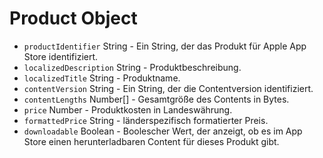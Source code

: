 # Product Object

* `productIdentifier` String - Ein String, der das Produkt für Apple App Store identifiziert.
* `localizedDescription` String - Produktbeschreibung.
* `localizedTitle` String - Produktname.
* `contentVersion` String - Ein String, der die Contentversion identifiziert.
* `contentLengths` Number[] - Gesamtgröße des Contents in Bytes.
* `price` Number - Produktkosten in Landeswährung.
* `formattedPrice` String - länderspezifisch formatierter Preis.
* `downloadable` Boolean - Boolescher Wert, der anzeigt, ob es im App Store einen herunterladbaren Content für dieses Produkt gibt.